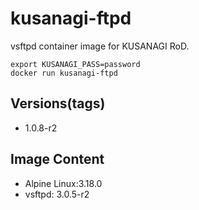 # kusanagi-ftpd

vsftpd container image for KUSANAGI RoD.
```
export KUSANAGI_PASS=password
docker run kusanagi-ftpd
```

## Versions(tags)
- 1.0.8-r2

## Image Content
- Alpine Linux:3.18.0
- vsftpd: 3.0.5-r2

